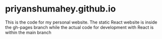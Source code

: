 # priyanshumahey.github.io

This is the code for my personal website. The static React website is inside the gh-pages branch while the actual code for development with React is within the main branch
